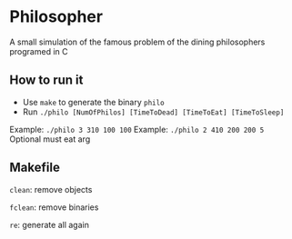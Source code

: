 # Philosopher
A small simulation of the famous problem of the dining philosophers programed in C

## How to run it
  * Use ``make`` to generate the  binary ``philo``
  * Run ``./philo [NumOfPhilos] [TimeToDead] [TimeToEat] [TimeToSleep]``

  Example: ``./philo 3 310 100 100``
  Example: ``./philo 2 410 200 200 5`` Optional must eat arg
## Makefile
   
  ``clean``: remove objects
  
  ``fclean``: remove binaries
  
  ``re``: generate all again
